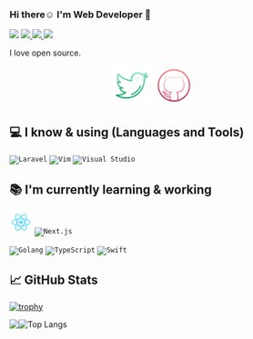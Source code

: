 ### Hi there☺️ I'm Web Developer 👋
![](https://komarev.com/ghpvc/?username=miyakei1225&color=green)
<a href="http://twitter.com/38ke1">
<img height="20" src="https://img.shields.io/twitter/follow/38ke1?label=Twitter&logo=twitter&style=flat" />
</a>
<a href="http://qiita.com/miyakei1225">
<img height="20" src="https://qiita-badge.apiapi.app/s/miyakei1225/posts.svg" />
</a>
<a href="http://qiita.com/miyakei1225">
<img height="20" src="https://qiita-badge.apiapi.app/s/miyakei1225/contributions.svg" />
</a>

I love open source.

<div align="center">

<a href="http://twitter.com/38ke1"><img height="70" alt="Twitter" src="https://raw.githubusercontent.com/iamruveyda/images/dcc32c5462b403fb6dacac352ff02ed58ef8ee84/Social%20Media/twitter.svg" ></a>
<a href="https://github.com/miyakei1225"><img height="70" alt="Github" src="https://raw.githubusercontent.com/iamruveyda/images/dcc32c5462b403fb6dacac352ff02ed58ef8ee84/Social%20Media/github.svg" ></a>

</div>

## 💻 I know & using (Languages and Tools)
<code><img height="40" title="Laravel" src="https://www.casleyconsulting.co.jp/wordpress/wp-content/uploads/2019/07/laravel-512.png"></code>
<code><img height="40" title="Vim" src="https://www.kaoriya.net/blog/2013/12/06/vimlogo-564x564.png"></code>
<code><img height="40" title="Visual Studio" src="https://beyondjapan.com/cms/wp-content/uploads/2019/06/500px-Visual_Studio_Code_1.35_icon.svg_.png"></code>



## 📚 I'm currently learning & working

<code><img height="40" title="React" src="https://raw.githubusercontent.com/github/explore/80688e429a7d4ef2fca1e82350fe8e3517d3494d/topics/react/react.png"></code>
<code><img height="40" title="Next.js" src="https://blog.f-arts.work/wp-content/uploads/2018/09/nextjs.png"></code>

<code><img height="40" title="Golang" src="https://cdn.icon-icons.com/icons2/2699/PNG/512/golang_logo_icon_171073.png"></code>
<code><img height="40" title="TypeScript" src="https://cdn.worldvectorlogo.com/logos/typescript.svg"></code>
<code><img height="40" title="Swift" src="https://encrypted-tbn0.gstatic.com/images?q=tbn:ANd9GcSOHR726r4ZEiLI5n7vCTkGbaq15BRE-BlgCg&usqp=CAU"></code>



## 📈 GitHub Stats
[![trophy](https://github-profile-trophy.vercel.app/?username=miyakei1225)](https://github.com/ryo-ma/github-profile-trophy)

<p align="left">  
<a href="https://github.com/anuraghazra/github-readme-stats">
  <img align="left" height="150px" src="https://github-readme-stats.vercel.app/api?username=miyakei1225&theme=react&show_icons=true" />
</a>


  <img alt="Top Langs" height="150px" src="https://github-readme-stats.vercel.app/api/top-langs/?username=miyakei1225&layout=compact&count_private=true&show_icons=true&show_icons=true&theme=onedark" />
  
</p>


<!--
**miyakei1225/miyakei1225** is a ✨ _special_ ✨ repository because its `README.md` (this file) appears on your GitHub profile.

Here are some ideas to get you started:

- 🔭 I’m currently working on ..
- 🌱 I’m currently learning ....
- 👯 I’m looking to collaborate on ..
- 🤔 I’m looking for help with ...
- 💬 Ask me about ...
- 📫 How to reach me: ..
- 😄 Pronouns: ...
- ⚡ Fun fact: ...
-->
